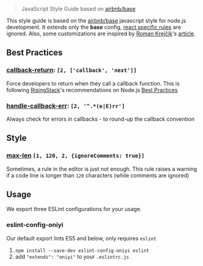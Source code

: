 > JavaScript Style Guide based on [airbnb/base](https://github.com/airbnb/javascript)

This style guide is based on the [airbnb/base](https://github.com/airbnb/javascript) javascript style
for node.js development. It extends only the __base__ config,
[react specific rules](https://github.com/airbnb/javascript/tree/master/react) are ignored.
Also, some customizations are inspired by [Roman Krejčík](https://twitter.com/farincz)'s
[article](http://blog.javascripting.com/2015/09/07/fine-tuning-airbnbs-eslint-config/).

## Best Practices
### [callback-return](http://eslint.org/docs/rules/callback-return): `[2, ['callback', 'next']]`
Force developers to return when they call a callback function. This is following
[RisingStack](https://risingstack.com/)'s recommendations on Node.js
[Best Practices](https://blog.risingstack.com/node-js-best-practices/)

### [handle-callback-err](http://eslint.org/docs/rules/handle-callback-err): `[2, '^.*(e|E)rr']`
Always check for errors in callbacks - to round-up the callback convention

## Style
### [max-len](http://eslint.org/docs/rules/max-len) `[1, 120, 2, {ignoreComments: true}]`
Sometimes, a rule in the editor is just not enough. This rule raises a warning if a code line is
longer than `120` characters (while comments are ignored)


## Usage

We export three ESLint configurations for your usage.

### eslint-config-oniyi

Our default export lints ES5 and below, only requires `eslint`

1. `npm install --save-dev eslint-config-oniyi eslint`
2. add `"extends": "oniyi"` to your `.eslintrc.js`
